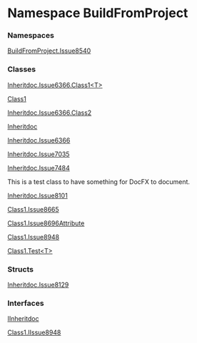 ﻿# Namespace BuildFromProject

### Namespaces

[BuildFromProject.Issue8540](BuildFromProject.Issue8540.md)

### Classes

[Inheritdoc.Issue6366.Class1<T\>](BuildFromProject.Inheritdoc.Issue6366.Class1\-1.md)

[Class1](BuildFromProject.Class1.md)

[Inheritdoc.Issue6366.Class2](BuildFromProject.Inheritdoc.Issue6366.Class2.md)

[Inheritdoc](BuildFromProject.Inheritdoc.md)

[Inheritdoc.Issue6366](BuildFromProject.Inheritdoc.Issue6366.md)

[Inheritdoc.Issue7035](BuildFromProject.Inheritdoc.Issue7035.md)

[Inheritdoc.Issue7484](BuildFromProject.Inheritdoc.Issue7484.md)

This is a test class to have something for DocFX to document.

[Inheritdoc.Issue8101](BuildFromProject.Inheritdoc.Issue8101.md)

[Class1.Issue8665](BuildFromProject.Class1.Issue8665.md)

[Class1.Issue8696Attribute](BuildFromProject.Class1.Issue8696Attribute.md)

[Class1.Issue8948](BuildFromProject.Class1.Issue8948.md)

[Class1.Test<T\>](BuildFromProject.Class1.Test\-1.md)

### Structs

[Inheritdoc.Issue8129](BuildFromProject.Inheritdoc.Issue8129.md)

### Interfaces

[IInheritdoc](BuildFromProject.IInheritdoc.md)

[Class1.IIssue8948](BuildFromProject.Class1.IIssue8948.md)

